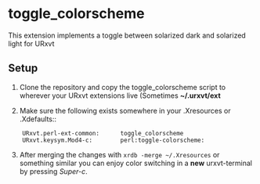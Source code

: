# toggle_colorscheme

This extension implements a toggle between solarized dark and solarized light for URxvt

## Setup

1. Clone the repository and copy the toggle_colorscheme script to wherever your URxvt extensions live (Sometimes **~/.urxvt/ext**

2. Make sure the following exists somewhere in your .Xresources or .Xdefaults::
```
    URxvt.perl-ext-common:      toggle_colorscheme
    URxvt.keysym.Mod4-c:        perl:toggle-colorscheme:
```
3. After merging the changes with `xrdb -merge ~/.Xresources` or something similar you can enjoy color switching in a **new** urxvt-terminal by pressing _Super-c_.

